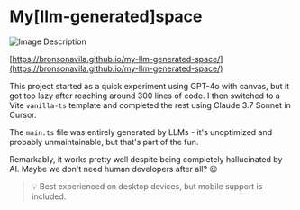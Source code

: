 # My[llm-generated]space

![Image Description](./assets/preview.gif)

[https://bronsonavila.github.io/my-llm-generated-space/](https://bronsonavila.github.io/my-llm-generated-space/)

This project started as a quick experiment using GPT-4o with canvas, but it got too lazy after reaching around 300 lines of code. I then switched to a Vite `vanilla-ts` template and completed the rest using Claude 3.7 Sonnet in Cursor.

The `main.ts` file was entirely generated by LLMs - it's unoptimized and probably unmaintainable, but that's part of the fun.

Remarkably, it works pretty well despite being completely hallucinated by AI. Maybe we don't need human developers after all? 😉

> 💡 Best experienced on desktop devices, but mobile support is included.
